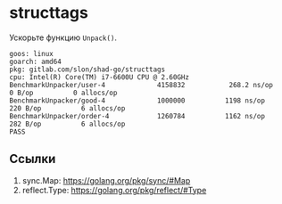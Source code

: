 # structtags

Ускорьте функцию `Unpack()`.

```
goos: linux
goarch: amd64
pkg: gitlab.com/slon/shad-go/structtags
cpu: Intel(R) Core(TM) i7-6600U CPU @ 2.60GHz
BenchmarkUnpacker/user-4         	 4158832	       268.2 ns/op	       0 B/op	       0 allocs/op
BenchmarkUnpacker/good-4         	 1000000	      1198 ns/op	     220 B/op	       6 allocs/op
BenchmarkUnpacker/order-4        	 1260784	      1162 ns/op	     282 B/op	       6 allocs/op
PASS
```

## Ссылки

1. sync.Map: https://golang.org/pkg/sync/#Map
2. reflect.Type: https://golang.org/pkg/reflect/#Type
